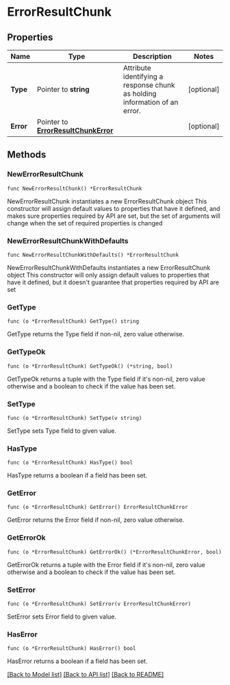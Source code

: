# ErrorResultChunk

## Properties

Name | Type | Description | Notes
------------ | ------------- | ------------- | -------------
**Type** | Pointer to **string** | Attribute identifying a response chunk as holding information of an error. | [optional] 
**Error** | Pointer to [**ErrorResultChunkError**](ErrorResultChunkError.md) |  | [optional] 

## Methods

### NewErrorResultChunk

`func NewErrorResultChunk() *ErrorResultChunk`

NewErrorResultChunk instantiates a new ErrorResultChunk object
This constructor will assign default values to properties that have it defined,
and makes sure properties required by API are set, but the set of arguments
will change when the set of required properties is changed

### NewErrorResultChunkWithDefaults

`func NewErrorResultChunkWithDefaults() *ErrorResultChunk`

NewErrorResultChunkWithDefaults instantiates a new ErrorResultChunk object
This constructor will only assign default values to properties that have it defined,
but it doesn't guarantee that properties required by API are set

### GetType

`func (o *ErrorResultChunk) GetType() string`

GetType returns the Type field if non-nil, zero value otherwise.

### GetTypeOk

`func (o *ErrorResultChunk) GetTypeOk() (*string, bool)`

GetTypeOk returns a tuple with the Type field if it's non-nil, zero value otherwise
and a boolean to check if the value has been set.

### SetType

`func (o *ErrorResultChunk) SetType(v string)`

SetType sets Type field to given value.

### HasType

`func (o *ErrorResultChunk) HasType() bool`

HasType returns a boolean if a field has been set.

### GetError

`func (o *ErrorResultChunk) GetError() ErrorResultChunkError`

GetError returns the Error field if non-nil, zero value otherwise.

### GetErrorOk

`func (o *ErrorResultChunk) GetErrorOk() (*ErrorResultChunkError, bool)`

GetErrorOk returns a tuple with the Error field if it's non-nil, zero value otherwise
and a boolean to check if the value has been set.

### SetError

`func (o *ErrorResultChunk) SetError(v ErrorResultChunkError)`

SetError sets Error field to given value.

### HasError

`func (o *ErrorResultChunk) HasError() bool`

HasError returns a boolean if a field has been set.


[[Back to Model list]](../README.md#documentation-for-models) [[Back to API list]](../README.md#documentation-for-api-endpoints) [[Back to README]](../README.md)


